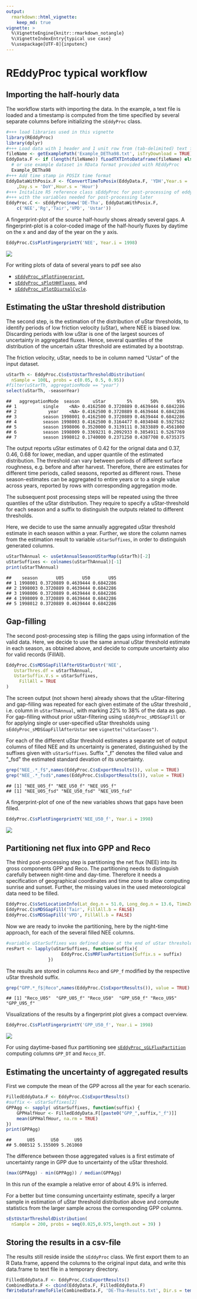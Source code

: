 ```yaml
---
output: 
  rmarkdown::html_vignette:
    keep_md: true
vignette: >
  %\VignetteEngine{knitr::rmarkdown_notangle}
  %\VignetteIndexEntry{typical use case}
  %\usepackage[UTF-8]{inputenc}
---
```









# REddyProc typical workflow

## Importing the half-hourly data
The workflow starts with importing the data. In the example, a text file is 
loaded and a timestamp is computed from the time specified by several separate 
columns before initializing the `sEddyProc` class.


```r
#+++ load libraries used in this vignette
library(REddyProc)
library(dplyr)
#+++ Load data with 1 header and 1 unit row from (tab-delimited) text file
fileName <- getExamplePath('Example_DETha98.txt', isTryDownload = TRUE)
EddyData.F <- if (length(fileName)) fLoadTXTIntoDataframe(fileName) else
  # or use example dataset in RData format provided with REddyProc
  Example_DETha98
#+++ Add time stamp in POSIX time format
EddyDataWithPosix.F <- fConvertTimeToPosix(EddyData.F, 'YDH',Year.s = 'Year'
    ,Day.s = 'DoY',Hour.s = 'Hour')
#+++ Initalize R5 reference class sEddyProc for post-processing of eddy data
#+++ with the variables needed for post-processing later
EddyProc.C <- sEddyProc$new('DE-Tha', EddyDataWithPosix.F, 
	c('NEE','Rg','Tair','VPD', 'Ustar'))
```



A fingerprint-plot of the source half-hourly shows already several gaps.
A fingerprint-plot is a color-coded image of the half-hourly fluxes by daytime 
on the x and and day of the year on the y axis. 

```r
EddyProc.C$sPlotFingerprintY('NEE', Year.i = 1998)
```

![](useCase_files/figure-html/fpNEEOrig-1.png)<!-- -->

For writing plots of data of several years to pdf see also

* [`sEddyProc_sPlotFingerprint`](../html/sEddyProc_sPlotFingerprint.html),
* [`sEddyProc_sPlotHHFluxes`](../html/sEddyProc_sPlotHHFluxes.html), and
* [`sEddyProc_sPlotDiurnalCycle`](../html/sEddyProc_sPlotDiurnalCycle.html).

## Estimating the uStar threshold distribution
The second step, is the estimation of the  distribution of uStar thresholds, to
identify periods of low friction velocity (uStar), where NEE is biased low. 
Discarding periods with low uStar is one of the largest sources of uncertainty 
in aggregated fluxes. Hence, several quantiles of the distribution of 
the uncertain uStar threshold are estimated by a bootstrap.

The friction velocity, uStar, needs to be in column named "Ustar" of the input 
dataset.


```r
uStarTh <- EddyProc.C$sEstUstarThresholdDistribution(
  nSample = 100L, probs = c(0.05, 0.5, 0.95)) 
#filter(uStarTh, aggregationMode == "year")
select(uStarTh, -seasonYear)
```

```
##   aggregationMode  season     uStar        5%       50%       95%
## 1          single    <NA> 0.4162500 0.3720889 0.4639444 0.6842286
## 2            year    <NA> 0.4162500 0.3720889 0.4639444 0.6842286
## 3          season 1998001 0.4162500 0.3720889 0.4639444 0.6842286
## 4          season 1998003 0.4162500 0.3164477 0.4034048 0.5927582
## 5          season 1998006 0.3520000 0.3139111 0.3833889 0.4561000
## 6          season 1998009 0.3369231 0.2092933 0.3854911 0.5267769
## 7          season 1998012 0.1740000 0.2371250 0.4387708 0.6735375
```


The output reports uStar estimates of 0.42 for 
the orignal data and 0.37, 0.46, 0.68 for lower, median, 
and upper quantile of the estimated distribution. The threshold can vary between
periods of different surface roughness, e.g. before and after harvest.
Therefore, there are estimates for different time periods, called seasons, reported
as different rows. These season-estimates can be aggregated to entire years or to
a single value across years, reported by rows with corresponding aggregation mode.

The subsequent post processing steps will be repeated using the three quantiles of 
the uStar distribution. They require to specify a uStar-threshold for each 
season and a suffix to distinguish the outputs related to different thresholds.

Here, we decide to use the same annually aggregated uStar threshold estimate 
in each season within a year. Further, we store the column names from the 
estimation result to variable `uStarSuffixes`, in order to distinguish 
generated columns.

```r
uStarThAnnual <- usGetAnnualSeasonUStarMap(uStarTh)[-2]
uStarSuffixes <- colnames(uStarThAnnual)[-1]
print(uStarThAnnual)
```

```
##    season       U05       U50       U95
## 1 1998001 0.3720889 0.4639444 0.6842286
## 2 1998003 0.3720889 0.4639444 0.6842286
## 3 1998006 0.3720889 0.4639444 0.6842286
## 4 1998009 0.3720889 0.4639444 0.6842286
## 5 1998012 0.3720889 0.4639444 0.6842286
```

## Gap-filling
The second post-processing step is filling the gaps using information of the 
valid data. Here, we decide to use the same annual uStar threshold estimate 
in each season, as obtained above, and decide to compute uncertainty also 
for valid records (FillAll). 


```r
EddyProc.C$sMDSGapFillAfterUStarDistr('NEE',
   UstarThres.df = uStarThAnnual,
   UstarSuffix.V.s = uStarSuffixes,
	 FillAll = TRUE
)
```

The screen output (not shown here) already shows that the uStar-filtering and
gap-filling was repeated for each given estimate of the uStar threshold
, i.e. column in 
`uStarThAnnual`, with marking 22% to 38% of the data as gap. 
For gap-filling without prior uStar-filtering using `sEddyProc_sMDSGapFill`
or for applying single or user-specified uStar thresholds using 
`sEddyProc_sMDSGapFillAfterUstar`
see `vignette("uStarCases")`.

For each of the different uStar threshold estimates
a separate set of output columns of filled NEE and its 
uncertainty is generated, distinguished by the suffixes given with 
`uStarSuffixes`. Suffix "_f" denotes the filled value and "_fsd" the 
estimated standard devation of its uncertainty.


```r
grep("NEE_.*_f$",names(EddyProc.C$sExportResults()), value = TRUE)
grep("NEE_.*_fsd$",names(EddyProc.C$sExportResults()), value = TRUE)
```

```
## [1] "NEE_U05_f" "NEE_U50_f" "NEE_U95_f"
## [1] "NEE_U05_fsd" "NEE_U50_fsd" "NEE_U95_fsd"
```

A fingerprint-plot of one of the new variables shows that gaps have been filled.

```r
EddyProc.C$sPlotFingerprintY('NEE_U50_f', Year.i = 1998)
```

![](useCase_files/figure-html/fpNEEFilled-1.png)<!-- -->



## Partitioning net flux into GPP and Reco

The third post-processing step is partitioning the net flux (NEE) into its gross 
components GPP and Reco.
The partitioning needs to distinguish carefully between night-time and day-time. 
Therefore it needs a specification of geographical coordinates and time zone 
to allow computing sunrise and sunset. Further, the missing values in the 
used meteorological data need to be filled. 

```r
EddyProc.C$sSetLocationInfo(Lat_deg.n = 51.0, Long_deg.n = 13.6, TimeZone_h.n = 1)  
EddyProc.C$sMDSGapFill('Tair', FillAll.b = FALSE)     
EddyProc.C$sMDSGapFill('VPD', FillAll.b = FALSE)     
```

Now we are ready to invoke the partitioning, here by the night-time approach, 
for each of the several filled NEE columns.

```r
#variable uStarSuffixes was defined above at the end of uStar threshold estimation
resPart <- lapply(uStarSuffixes, function(suffix){
					 EddyProc.C$sMRFluxPartition(Suffix.s = suffix)
				})
```



The results are stored in columns `Reco` and `GPP_f` modified by the respective 
uStar threshold suffix. 

```r
grep("GPP.*_f$|Reco",names(EddyProc.C$sExportResults()), value = TRUE)
```

```
## [1] "Reco_U05"  "GPP_U05_f" "Reco_U50"  "GPP_U50_f" "Reco_U95"  "GPP_U95_f"
```

Visualizations of the results by a fingerprint plot gives a compact overview. 

```r
EddyProc.C$sPlotFingerprintY('GPP_U50_f', Year.i = 1998)
```

![](useCase_files/figure-html/fingerPrintGPP-1.png)<!-- -->

For using daytime-based flux partitioning see [`sEddyProc_sGLFluxPartition`](../html/sEddyProc_sGLFluxPartition.html) 
computing columns `GPP_DT` and `Recco_DT`.

## Estimating the uncertainty of aggregated results

First we compute the mean of the GPP across all the year for each scenario.

```r
FilledEddyData.F <- EddyProc.C$sExportResults()
#suffix <- uStarSuffixes[2]
GPPAgg <- sapply( uStarSuffixes, function(suffix) {
	GPPHalfHour <- FilledEddyData.F[[paste0("GPP_",suffix,"_f")]]
	mean(GPPHalfHour, na.rm = TRUE)
})
print(GPPAgg)
```

```
##      U05      U50      U95 
## 5.008512 5.155009 5.261060
```

The difference between those aggregated values is a first estimate of 
uncertainty range in GPP due to uncertainty of the uStar threshold.

```r
(max(GPPAgg) - min(GPPAgg)) / median(GPPAgg) 
```
In this run of the example a relative error of about 4.9% is inferred.

For a better but time consuming uncertainty estimate, specify a larger sample 
in estimation of uStar threshold distribution above and compute statistics 
from the larger sample across the corresponding GPP columns.

```r
sEstUstarThresholdDistribution( 
  nSample = 200, probs = seq(0.025,0.975,length.out = 39) )
```

## Storing the results in a csv-file

The results still reside inside the `sEddyProc` class. 
We first export them to an R Data.frame, append the columns to the original 
input data, and write this data.frame to text file in a temporary directory.

```r
FilledEddyData.F <- EddyProc.C$sExportResults()
CombinedData.F <- cbind(EddyData.F, FilledEddyData.F)
fWriteDataframeToFile(CombinedData.F, 'DE-Tha-Results.txt', Dir.s = tempdir())
```



